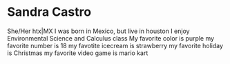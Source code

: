 # Sandra Castro
She/Her
htx|MX
I was born in Mexico, but live in houston 
I enjoy Environmental Science and Calculus class
My favorite color is purple
my favorite number is 18
my favotite icecream is strawberry
my favorite holiday is Christmas
my favorite video game is mario kart
